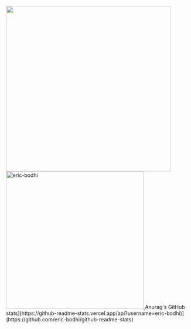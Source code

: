<a href="https://github.com/eric-bodhi/">
  <img src="https://github-readme-stats.vercel.app/api?username=eric-bodhi&include_all_commits=true&count_private=true&show_icons=true&line_height=20&title_color=7A7ADB&icon_color=2234AE&text_color=D3D3D3&bg_color=0,000000,130F40" width="450"/>
  <img src="https://github-readme-stats.vercel.app/api/top-langs?username=eric-bodhi&show_icons=true&locale=en&layout=compact&line_height=20&title_color=7A7ADB&icon_color=2234AE&text_color=D3D3D3&bg_color=0,000000,130F40" width="375"  alt="eric-bodhi"/>

</a>
Anurag's GitHub stats](https://github-readme-stats.vercel.app/api?username=eric-bodhi)](https://github.com/eric-bodhi/github-readme-stats)
<!--
**eric-bodhi/eric-bodhi** is a ✨ _special_ ✨ repository because its `README.md` (this file) n appears on your GitHub profile.

Here are some ideas to get you started:

- 🔭 I’m currently working on ...
- 🌱 I’m currently learning ...
- 👯 I’m looking to collaborate on ...
- 🤔 I’m looking for help with ...
- 💬 Ask me about ...
- 📫 How to reach me: ...
- 😄 Pronouns: ...
- ⚡ Fun fact: ...
-->

